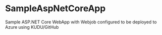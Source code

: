 # SampleAspNetCoreApp

Sample ASP.NET Core WebApp with Webjob configured to be deployed to Azure using KUDU/GitHub
